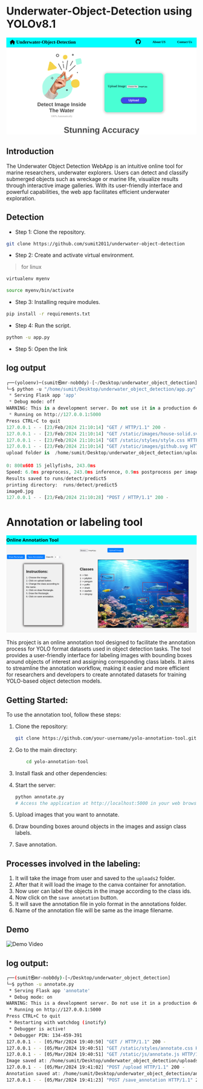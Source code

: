 # Underwater-Object-Detection using YOLOv8.1
![image](static/images/2.png)  

## Introduction
<p>
The Underwater Object Detection WebApp is an intuitive online tool for marine researchers, underwater explorers. Users can detect and classify submerged objects such as wreckage or marine life, visualize results through interactive image galleries. With its user-friendly interface and powerful capabilities, the web app facilitates efficient underwater exploration.
</p>

## Detection
* Step 1: Clone the repository.
```bash
git clone https://github.com/sumit2011/underwater-object-detection
```

* Step 2: Create and activate virtual environment.
> for linux
```bash
virtualenv myenv
```
```bash
source myenv/bin/activate
```


* Step 3: Installing require modules.
```bash
pip install -r requirements.txt
```

* Step 4: Run the script.
```bash
python -u app.py
```
* Step 5: Open the link 


## log output
```python
┌──(yoloenv)─(sumit㉿mr-nob0dy)-[~/Desktop/underwater_object_detection]
└─$ python -u "/home/sumit/Desktop/underwater_object_detection/app.py"
 * Serving Flask app 'app'
 * Debug mode: off
WARNING: This is a development server. Do not use it in a production deployment. Use a production WSGI server instead.
 * Running on http://127.0.0.1:5000
Press CTRL+C to quit
127.0.0.1 - - [23/Feb/2024 21:10:14] "GET / HTTP/1.1" 200 -
127.0.0.1 - - [23/Feb/2024 21:10:14] "GET /static/images/house-solid.svg HTTP/1.1" 304 -
127.0.0.1 - - [23/Feb/2024 21:10:14] "GET /static/styles/style.css HTTP/1.1" 304 -
127.0.0.1 - - [23/Feb/2024 21:10:14] "GET /static/images/github.svg HTTP/1.1" 304 -
upload folder is  /home/sumit/Desktop/underwater_object_detection/uploads/images/image7.jpg

0: 800x608 15 jellyfishs, 243.0ms
Speed: 6.0ms preprocess, 243.0ms inference, 0.9ms postprocess per image at shape (1, 3, 800, 608)
Results saved to runs/detect/predict5
printing directory:  runs/detect/predict5
image0.jpg
127.0.0.1 - - [23/Feb/2024 21:10:28] "POST / HTTP/1.1" 200 -
```

# Annotation or labeling tool

![image](static/images/1.png)  

This project is an online annotation tool designed to facilitate the annotation process for YOLO format datasets used in object detection tasks. The tool provides a user-friendly interface for labeling images with bounding boxes around objects of interest and assigning corresponding class labels. It aims to streamline the annotation workflow, making it easier and more efficient for researchers and developers to create annotated datasets for training YOLO-based object detection models.

## Getting Started:

To use the annotation tool, follow these steps:

1. Clone the repository:
    ```bash
    git clone https://github.com/your-username/yolo-annotation-tool.git
    ```
2. Go to the main directory:
    ```bash
        cd yolo-annotation-tool
    ```
3. Install flask and other dependencies:

4. Start the server:
    ```bash
    python annotate.py
    # Access the application at http://localhost:5000 in your web browser
    ```
5. Upload images that you want to annotate.
6. Draw bounding boxes around objects in the images and assign class labels.
7. Save annotation.

## Processes involved in the labeling:

1. It will take the image from user and saved to the `uploads2` folder.
2. After that it will load the image to the canva container for annotation.
3. Now user can label the objects in the image according to the class ids.
4. Now click on the `save annotation` button.
5. It will save the annotation file in yolo format in the annotations folder.
6. Name of the annotation file will be same as the image filename.

## Demo
![Demo Video](static/images/demo.gif)

## log output:

```bash
┌──(sumit㉿mr-nob0dy)-[~/Desktop/underwater_object_detection]
└─$ python -u annotate.py 
 * Serving Flask app 'annotate'
 * Debug mode: on
WARNING: This is a development server. Do not use it in a production deployment. Use a production WSGI server instead.
 * Running on http://127.0.0.1:5000
Press CTRL+C to quit
 * Restarting with watchdog (inotify)
 * Debugger is active!
 * Debugger PIN: 134-459-391
127.0.0.1 - - [05/Mar/2024 19:40:50] "GET / HTTP/1.1" 200 -
127.0.0.1 - - [05/Mar/2024 19:40:51] "GET /static/styles/annotate.css HTTP/1.1" 304 -
127.0.0.1 - - [05/Mar/2024 19:40:51] "GET /static/js/annotate.js HTTP/1.1" 304 -
Image saved at: /home/sumit/Desktop/underwater_object_detection/uploads2/image11.jpg
127.0.0.1 - - [05/Mar/2024 19:41:02] "POST /upload HTTP/1.1" 200 -
Annotation saved at: /home/sumit/Desktop/underwater_object_detection/annotations/image11.txt
127.0.0.1 - - [05/Mar/2024 19:41:23] "POST /save_annotation HTTP/1.1" 200 -
```